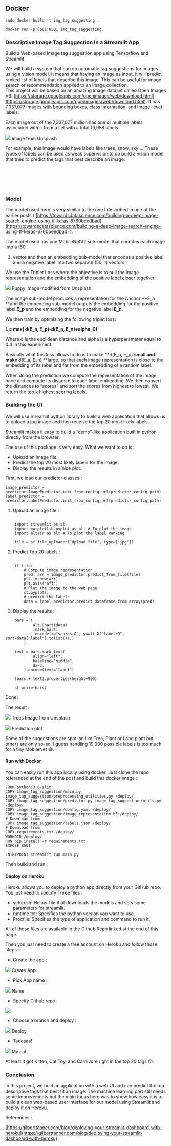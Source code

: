 
## Docker
```
sudo docker build -t img_tag_suggesting .
```

```
docker run -p 8501:8501 img_tag_suggesting
```

### Descriptive Image Tag Suggestion In a Streamlit App

Build a Web-based Image tag suggestion app using Tensorflow and Streamlit

We will build a system that can do automatic tag suggestions for images using a
vision model. It means that having an image as input, it will predict ranked
list of labels that describe this image. This can be useful for image search or
recommendation applied to an image collection.<br> This project will be based on
an amazing image dataset called Open Images V6:
[https://storage.googleapis.com/openimages/web/download.html](https://storage.googleapis.com/openimages/web/download.html).
It has 7,337,077 images with bounding boxes, class information, and image-level
labels.

Each image out of the 7,337,077 million has one or multiple labels associated
with it from a set with a total 19,958 labels

![](https://cdn-images-1.medium.com/max/600/1*qZBnDsvSbioBdpEYqpy5TQ.jpeg)
<span class="figcaption_hack">Image from Unsplash</span>

For example, this image would have labels like trees, snow, sky … These types of
labels can be used as weak supervision to do build a vision model that tries to
predict the tags that best describe an image.

<br>

<br>

<br>

<br>

### Model

The model used here is very similar to the one I described in one of the earlier
posts (
[https://towardsdatascience.com/building-a-deep-image-search-engine-using-tf-keras-6760beedbad](https://towardsdatascience.com/building-a-deep-image-search-engine-using-tf-keras-6760beedbad)
).

The model used has one MobileNetV2 sub-model that encodes each image into a (50,
1) vector and then an embedding sub-model that encodes a positive label and a
negative label into two separate (50, 1) vectors.

We use the Triplet Loss where the objective is to pull the image representation
and the embedding of the positive label closer together.

![](https://cdn-images-1.medium.com/max/800/1*5gnodeMtIGm0TaP5Y1Itug.png)
<span class="figcaption_hack">Puppy image modified from Unsplash</span>

The image sub-model produces a representation for the Anchor **E_a **and the
embedding sub-model outputs the embedding for the positive label **E_p** and the
embedding for the negative label **E_n**.

We then train by optimizing the following triplet loss:

**L = max( d(E_a, E_p)-d(E_a, E_n)+alpha, 0)**

Where d is the euclidean distance and alpha is a hyperparameter equal to 0.4 in
this experiment.

Basically what this loss allows to do is to make **d(E_a, E_p) **small and
make** d(E_a, E_n) **large, so that each image representation is close to the
embedding of its label and far from the embedding of a random label.

When doing the prediction we compute the representation of the image once and
compute its distance to each label embedding. We then convert the distances to
“scores” and sort the scores from highest to lowest. We return the top k highest
scoring labels.

### Building the UI

We will use Streamlit python library to build a web application that allows us
to upload a jpg image and then receive the top 20 most likely labels.

Streamlit makes it easy to build a “demo”-like application built in python
directly from the browser.

The use of this package is very easy. What we want to do is :

* Upload an image file.
* Predict the top 20 most likely labels for the image.
* Display the results in a nice plot.

First, we load our predictor classes :

    image_predictor = predictor.ImagePredictor.init_from_config_url(predictor_config_path) 
    label_predictor = predictor.LabelPredictor.init_from_config_url(predictor_config_path)

1.  Upload an image file :
```

    import streamlit as st
    import matplotlib.pyplot as plt # To plot the image
    import altair as alt # To plot the label ranking

    file = st.file_uploader("Upload file", type=["jpg"])
```

2. Predict Top 20 labels :
```

    if file:
        # Compute image representation
        pred, arr = image_predictor.predict_from_file(file)
        plt.imshow(arr)
        plt.axis("off")
        # Plot the image to the web page
        st.pyplot()
        # predict the labels
        data = label_predictor.predict_dataframe_from_array(pred)
```

3. Display the results :
```
    bars = (
            alt.Chart(data)
            .mark_bar()
            .encode(x="scores:Q", y=alt.X("label:O", sort=data["label"].tolist()),)
        )

    text = bars.mark_text(
            align="left",
            baseline="middle",
            dx=3,
        ).encode(text="label")

    (bars + text).properties(height=900)

    st.write(bars)
```

Done!

The result :

![](https://cdn-images-1.medium.com/max/800/1*h5PhlvuwuEtRO8if3KxUmw.png)
<span class="figcaption_hack">Trees Image from Unsplash</span>

![](https://cdn-images-1.medium.com/max/800/1*-JrVxd9Jvg5PGD-QpuUqTg.png)
<span class="figcaption_hack">Prediction plot</span>

Some of the suggestions are spot-on like Tree, Plant or Land plant but others
are only so-so, I guess handling 19,000 possible labels is too much for a tiny
MobileNet 😅.

#### Run with Docker

You can easily run this app locally using docker. Just clone the repo referenced
at the end of the post and build this docker image :

    FROM python:3.6-slim
    COPY image_tag_suggestion/main.py image_tag_suggestion/preprocessing_utilities.py /deploy/
    COPY image_tag_suggestion/predictor.py image_tag_suggestion/utils.py /deploy/
    COPY image_tag_suggestion/config.yaml /deploy/
    COPY image_tag_suggestion/image_representation.h5 /deploy/
    # Download from 
    COPY image_tag_suggestion/labels.json /deploy/
    # Download from 
    COPY requirements.txt /deploy/
    WORKDIR /deploy/
    RUN pip install -r requirements.txt
    EXPOSE 8501

    ENTRYPOINT streamlit run main.py

Then build and run :


#### Deploy on Heroku

Heroku allows you to deploy a python app directly from your GitHub repo.<br> You
just need to specify Three files :

* setup.sh: Helper file that downloads the models and sets some parameters for
streamlit.
* runtime.txt: Specifies the python version you want to use.
* Procfile: Specifies the type of application and command to run it.

All of those files are available in the Github Repo linked at the end of this
page.

Then you just need to create a free account on Heroku and follow those steps :

* Create the app :

![](https://cdn-images-1.medium.com/max/800/1*JC2eU0KmXyOF_iMdmUmR8A.png)
<span class="figcaption_hack">Create App</span>

* Pick App name :

![](https://cdn-images-1.medium.com/max/800/1*BtvMAeomo0UWaDVVj7Q9tQ.png)
<span class="figcaption_hack">Name</span>

* Specify Github repo :

![](https://cdn-images-1.medium.com/max/800/1*-jk2IMiAF_jbZMEO63tn0w.png)

* Choose a branch and deploy :

![](https://cdn-images-1.medium.com/max/800/1*Op_X7sxnN1wO3skL7JfUiw.png)
<span class="figcaption_hack">Deploy</span>

* Tadaaaa!

![](https://cdn-images-1.medium.com/max/1200/1*KnT-YP5Bh38iu8B9MdJcDg.png)
<span class="figcaption_hack">My cat</span>

At least it got Kitten, Cat Toy, and Carnivore right in the top 20 tags 😛.

### Conclusion

In this project, we built an application with a web UI and can predict the top
descriptive tags that best fit an image. The machine learning part still needs
some improvements but the main focus here was to show how easy it is to build a
clean web-based user interface for our model using Streamlit and deploy it on
Heroku.

References :

[https://gilberttanner.com/blog/deploying-your-streamlit-dashboard-with-heroku](https://gilberttanner.com/blog/deploying-your-streamlit-dashboard-with-heroku)
